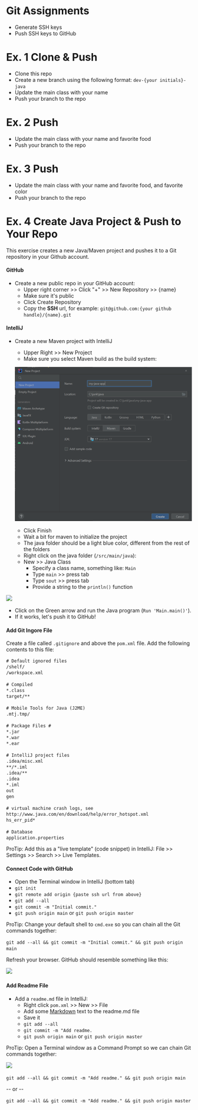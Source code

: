 # Git Assignments
- Generate SSH keys
- Push SSH keys to GitHub

# Ex. 1 Clone & Push
- Clone this repo
- Create a new branch using the following format: `dev-{your initials}-java`
- Update the main class with your name
- Push your branch to the repo

# Ex. 2 Push
- Update the main class with your name and favorite food
- Push your branch to the repo

# Ex. 3 Push
- Update the main class with your name and favorite food, and favorite color
- Push your branch to the repo

# Ex. 4 Create Java Project & Push to Your Repo
This exercise creates a new Java/Maven project and pushes it to a Git repository in your Github account.

#### GitHub
- Create a new public repo in your GitHub account:
    - Upper right corner >> Click "+" >> New Repository >> {name}
    - Make sure it's public
    - Click Create Repository
    - Copy the **SSH** url, for example: `git@github.com:{your github handle}/{name}.git`

#### IntelliJ
- Create a new Maven project with IntelliJ
    - Upper Right >> New Project
    - Make sure you select Maven build as the build system:

    ![](./docs/maven.png)


  - Click Finish
  - Wait a bit for maven to initialize the project
  - The java folder should be a light blue color, different from the rest of the folders
  - Right click on the java folder (`/src/main/java`):
  - New >> Java Class
      - Specify a class name, something like: `Main`
      - Type `main` >> press tab
      - Type `sout` >> press tab
      - Provide a string to the `println()` function

![](./docs/main.png)

- Click on the Green arrow and run the Java program (`Run 'Main.main()'`).
- If it works, let's push it to GitHub!

#### Add Git Ingore File
Create a file called `.gitignore` and above the `pom.xml` file.  Add the following contents to this file:

```
# Default ignored files
/shelf/
/workspace.xml

# Compiled
*.class
target/**

# Mobile Tools for Java (J2ME)
.mtj.tmp/

# Package Files #
*.jar
*.war
*.ear

# IntelliJ project files
.idea/misc.xml
**/*.iml
.idea/**
.idea
*.iml
out
gen

# virtual machine crash logs, see http://www.java.com/en/download/help/error_hotspot.xml
hs_err_pid*

# Database
application.properties
```
ProTip: Add this as a "live template" (code snippet) in IntelliJ: File >> Settings >> Search >> Live Templates.

#### Connect Code with GitHub
- Open the Terminal window in IntelliJ (bottom tab)
- `git init`
- `git remote add origin {paste ssh url from above}`
- `git add --all`
- `git commit -m "Initial commit."`
- `git push origin main` or `git push origin master`

ProTip: Change your default shell to `cmd.exe` so you can chain all the Git commands together:

`git add --all && git commit -m "Initial commit." && git push origin main`

Refresh your browser.  GitHub should resemble something like this:

![](./docs/github.png)

#### Add Readme File
- Add a `readme.md` file in IntelliJ:
    - Right click `pom.xml` >> New >> File
    - Add some [Markdown](https://www.markdownguide.org/basic-syntax/) text to the readme.md file
    - Save it
    - `git add --all`
    - `git commit -m "Add readme.`
    - `git push origin main` or `git push origin master`

ProTip: Open a Terminal window as a Command Prompt so we can chain Git commands together:

![](./docs/cmd-shell.png)

`git add --all && git commit -m "Add readme." && git push origin main`

-- or --

`git add --all && git commit -m "Add readme." && git push origin master`
